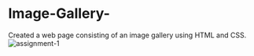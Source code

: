 # Image-Gallery-
Created a web page consisting of an image gallery using HTML and CSS.
![assignment-1](https://user-images.githubusercontent.com/112768387/199767844-6094e001-b648-472b-bd25-85f7ab2e97db.png)
